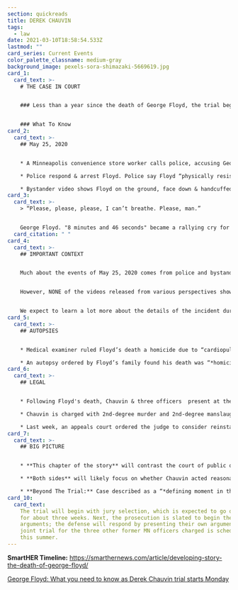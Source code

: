 ```yaml
---
section: quickreads
title: DEREK CHAUVIN
tags:
  - law
date: 2021-03-10T18:58:54.533Z
lastmod: ""
card_series: Current Events
color_palette_classname: medium-gray
background_image: pexels-sora-shimazaki-5669619.jpg
card_1:
  card_text: >-
    # THE CASE IN COURT


    ### Less than a year since the death of George Floyd, the trial begins for a former Minneapolis officer charged with his murder.


    ### What To Know
card_2:
  card_text: >-
    ## May 25, 2020


    * A Minneapolis convenience store worker calls police, accusing George Floyd, a 46-year-old black man, of using a counterfeit $20. 

    * Police respond & arrest Floyd. Police say Floyd “physically resisted officers.” 

    * Bystander video shows Floyd on the ground, face down & handcuffed, with officer Derek Chauvin holding his knee on Floyd’s neck.
card_3:
  card_text: >-
    > “Please, please, please, I can’t breathe. Please, man.”


    George Floyd. "8 minutes and 46 seconds" became a rallying cry for protestors, referencing the time Chauvin held his knee on George Floyd's neck. Notably, court documents have listed a range of times from 7 minutes 46 secs to *more* than 9 minutes for this interaction. The timing will be relevant to both sides. Video appears to show Floyd fall unconscious. Shortly afterwards, he is loaded into an ambulance and later declared dead at a local hospital.
  card_citation: " "
card_4:
  card_text: >-
    ## IMPORTANT CONTEXT


    Much about the events of May 25, 2020 comes from police and bystander videos.


    However, NONE of the videos released from various perspectives show the entire length of the encounter.


    We expect to learn a lot more about the details of the incident during the course of the upcoming trials.
card_5:
  card_text: >-
    ## AUTOPSIES


    * Medical examiner ruled Floyd’s death a homicide due to “cardiopulmonary arrest while being restrained by law enforcement officer(s).” Report lists “*significant condition*s” as hypertension and recent drug use but does \*not\* list these conditions as cause of death. 

    * An autopsy ordered by Floyd’s family found his death was “*homicide caused by asphyxia due to neck and back compression that led to a lack of blood flow to the bra*in.”
card_6:
  card_text: >-
    ## LEGAL 


    * Following Floyd's death, Chauvin & three officers  present at the scene were fired. All four were criminally charged. 

    * Chauvin is charged with 2nd-degree murder and 2nd-degree manslaughter. The three other officers are charged with aiding and abetting those crimes. 

    * Last week, an appeals court ordered the judge to consider reinstating a 3rd-degree murder charge against Chauvin; this is leading to some trial delays.
card_7:
  card_text: >-
    ## BIG PICTURE


    * **This chapter of the story** will contrast the court of public of opinion vs. the legal requirements in the court of law. 

    * **Both sides** will likely focus on whether Chauvin acted reasonably, used excessive force, and the exact cause and timing of Floyd’s death. 

    * **Beyond The Trial:** Case described as a “*defining moment in the history of a nation that is grappling with a racial reckoning*.” (Washington Post)
card_10:
  card_text:
    The trial will begin with jury selection, which is expected to go on
    for about three weeks. Next, the prosecution is slated to begin their
    arguments; the defense will respond by presenting their own arguments. The
    joint trial for the three other former MN officers charged is scheduled for
    this summer.
---
```


**SmartHER Timeline:** <https://smarthernews.com/article/developing-story-the-death-of-george-floyd/>

[George Floyd: What you need to know as Derek Chauvin trial starts Monday ](https://www.mercurynews.com/2021/03/08/george-floyd-derek-chauvin-trial-what-to-know/)

